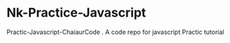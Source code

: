 # Nk-Practice-Javascript
Practic-Javascript-ChaiaurCode . A code repo for javascript Practic tutorial
